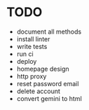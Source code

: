 # TODO

- document all methods
- install linter
- write tests
- run ci
- deploy
- homepage design
- http proxy
- reset password email
- delete account
- convert gemini to html
